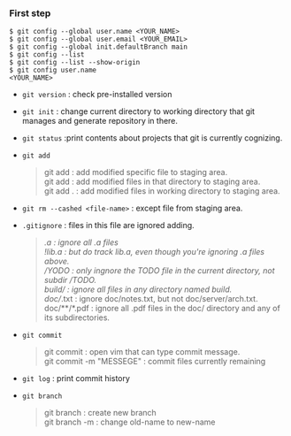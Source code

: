 ### First step
```
$ git config --global user.name <YOUR_NAME>
$ git config --global user.email <YOUR_EMAIL>
$ git config --global init.defaultBranch main
$ git config --list
$ git config --list --show-origin
$ git config user.name
<YOUR_NAME> 
```

* `git version` : check pre-installed version
* `git init` : change current directory to working directory that git manages and generate repository in there.
* `git status` :print contents about projects that git is currently cognizing.

* `git add`
  > git add <file-name> : add modified specific file to staging area.   
  > git add <directory-name> : add modified files in that directory to staging area.    
  > git add . : add modified files in working directory to staging area.

* `git rm --cashed <file-name>` : except file from staging area.

* `.gitignore` : files in this file are ignored adding.
  > *.a : ignore all .a files   
  > !lib.a : but do track lib.a, even though you're ignoring .a files above.    
  > /YODO : only ingnore the TODO file in the current directory, not subdir /TODO.    
  > build/ : ignore all files in any directory named build.    
  > doc/*.txt : ignore doc/notes.txt, but not doc/server/arch.txt.     
  > doc/**/*.pdf : ignore all .pdf files in the doc/ directory and any of its subdirectories.

* `git commit`
  > git commit : open vim that can type commit message.   
  > git commit -m "MESSEGE" : commit files currently remaining

* `git log` : print commit history

* `git branch`
  > git branch <new-branch-name> : create new branch   
  > git branch -m <old-name> <new-name> : change old-name to new-name


